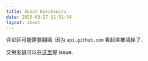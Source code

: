 ```yaml
---
title: About Karuboniru
date: 2020-03-27 11:51:54
layout: about
---
```

评论区可能需要翻墙: 因为 `api.github.com` 看起来被墙掉了.

交换友链可以在[这里](https://github.com/karuboniru/karuboniru.github.io/issues)提 issue.